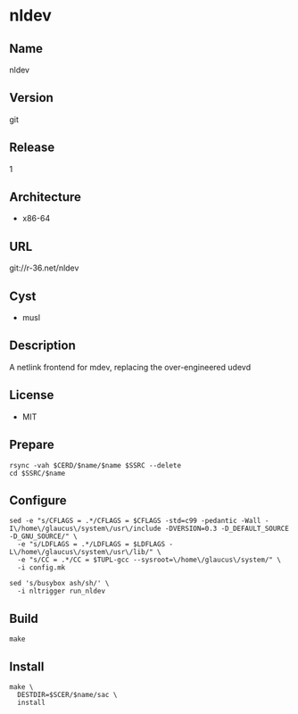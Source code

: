 # nldev

## Name
nldev

## Version
git

## Release
1

## Architecture
* x86-64

## URL
git://r-36.net/nldev

## Cyst
* musl

## Description
A netlink frontend for mdev, replacing the over-engineered udevd

## License
* MIT

## Prepare
```shell
rsync -vah $CERD/$name/$name $SSRC --delete
cd $SSRC/$name
```

## Configure
```shell
sed -e "s/CFLAGS = .*/CFLAGS = $CFLAGS -std=c99 -pedantic -Wall -I\/home\/glaucus\/system\/usr\/include -DVERSION=0.3 -D_DEFAULT_SOURCE -D_GNU_SOURCE/" \
  -e "s/LDFLAGS = .*/LDFLAGS = $LDFLAGS -L\/home\/glaucus\/system\/usr\/lib/" \
  -e "s/CC = .*/CC = $TUPL-gcc --sysroot=\/home\/glaucus\/system/" \
  -i config.mk
```

```shell
sed 's/busybox ash/sh/' \
  -i nltrigger run_nldev
```

## Build
```shell
make
```

## Install
```shell
make \
  DESTDIR=$SCER/$name/sac \
  install
```
